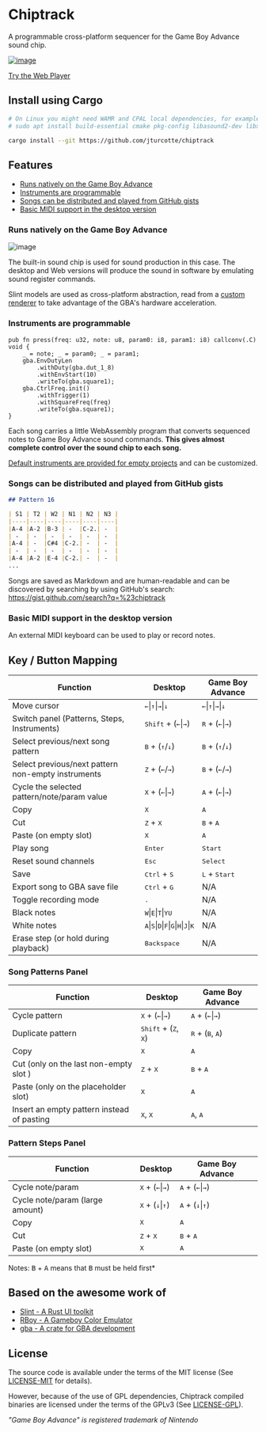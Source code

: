 # Chiptrack

A programmable cross-platform sequencer for the Game Boy Advance sound chip.

[![image](https://github.com/jturcotte/chiptrack/assets/839935/187a2ce6-072f-43d6-9937-2c7579562908)](https://jturcotte.github.io/chiptrack)

[Try the Web Player](https://jturcotte.github.io/chiptrack)

## Install using Cargo

```bash
# On Linux you might need WAMR and CPAL local dependencies, for example on Ubuntu:
# sudo apt install build-essential cmake pkg-config libasound2-dev libxft-dev

cargo install --git https://github.com/jturcotte/chiptrack
```

## Features
- [Runs natively on the Game Boy Advance](#runs-natively-on-the-game-boy-advance)
- [Instruments are programmable](#instruments-are-programmable)
- [Songs can be distributed and played from GitHub gists](#songs-can-be-distributed-and-played-from-github-gists)
- [Basic MIDI support in the desktop version](#basic-midi-support-in-the-desktop-version)

### Runs natively on the Game Boy Advance

![image](https://github.com/jturcotte/chiptrack/assets/839935/e358fc48-d26b-46e2-9d37-58d40fa94877)

The built-in sound chip is used for sound production in this case.
The desktop and Web versions will produce the sound in software by emulating sound register commands.

Slint models are used as cross-platform abstraction, read from a [custom renderer](src/gba_platform/renderer.rs)
to take advantage of the GBA's hardware acceleration.

### Instruments are programmable

```zig
pub fn press(freq: u32, note: u8, param0: i8, param1: i8) callconv(.C) void {
    _ = note; _ = param0; _ = param1;
    gba.EnvDutyLen
        .withDuty(gba.dut_1_8)
        .withEnvStart(10)
        .writeTo(gba.square1);
    gba.CtrlFreq.init()
        .withTrigger(1)
        .withSquareFreq(freq)
        .writeTo(gba.square1);
}
```

Each song carries a little WebAssembly program that converts sequenced notes to Game Boy Advance sound
commands. **This gives almost complete control over the sound chip to each song.**

[Default instruments are provided for empty projects](instruments/default-instruments.zig) and can be customized.

### Songs can be distributed and played from GitHub gists

```md
## Pattern 16

| S1 | T2 | W2 | N1 | N2 | N3 |
|----|----|----|----|----|----|
|A-4 |A-2 |B-3 | -  |C-2.| -  |
| -  | -  | -  | -  | -  | -  |
|A-4 | -  |C#4 |C-2.| -  | -  |
| -  | -  | -  | -  | -  | -  |
|A-4 |A-2 |E-4 |C-2.| -  | -  |
...
```

Songs are saved as Markdown and are human-readable and can be discovered by searching by using GitHub's search: https://gist.github.com/search?q=%23chiptrack

### Basic MIDI support in the desktop version

An external MIDI keyboard can be used to play or record notes.

## Key / Button Mapping

Function | Desktop | Game Boy Advance
---------|---------|-----------------
Move cursor | <kbd>&#8592;</kbd>\|<kbd>&#8593;</kbd>\|<kbd>&#8594;</kbd>\|<kbd>&#8595;</kbd> | <kbd>&#8592;</kbd>\|<kbd>&#8593;</kbd>\|<kbd>&#8594;</kbd>\|<kbd>&#8595;</kbd>
Switch panel (Patterns, Steps, Instruments) | <kbd>Shift</kbd> + (<kbd>&#8592;</kbd>\|<kbd>&#8594;</kbd>) | <kbd>R</kbd> + (<kbd>&#8592;</kbd>\|<kbd>&#8594;</kbd>)
Select previous/next song pattern | <kbd>B</kbd> + (<kbd>&#8593;</kbd>/<kbd>&#8595;</kbd>) | <kbd>B</kbd> + (<kbd>&#8593;</kbd>/<kbd>&#8595;</kbd>)
Select previous/next pattern non-empty instruments | <kbd>Z</kbd> + (<kbd>&#8592;</kbd>\/<kbd>&#8594;</kbd>) | <kbd>B</kbd> + (<kbd>&#8592;</kbd>/<kbd>&#8594;</kbd>)
Cycle the selected pattern/note/param value | <kbd>X</kbd> + (<kbd>&#8592;</kbd>\|<kbd>&#8594;</kbd>) | <kbd>A</kbd> + (<kbd>&#8592;</kbd>\|<kbd>&#8594;</kbd>)
Copy | <kbd>X</kbd>  | <kbd>A</kbd>
Cut | <kbd>Z</kbd> + <kbd>X</kbd>  | <kbd>B</kbd> + <kbd>A</kbd>
Paste (on empty slot) | <kbd>X</kbd>  | <kbd>A</kbd>
Play song | <kbd>Enter</kbd> | <kbd>Start</kbd>
Reset sound channels | <kbd>Esc</kbd>  | <kbd>Select</kbd>
Save | <kbd>Ctrl</kbd> + <kbd>S</kbd> | <kbd>L</kbd> + <kbd>Start</kbd>
Export song to GBA save file | <kbd>Ctrl</kbd> + <kbd>G</kbd> | N/A
Toggle recording mode | <kbd>.</kbd> | N/A
Black notes | <kbd>W</kbd>\|<kbd>E</kbd>\|<kbd>T</kbd>\|<kbd>Y</kbd><kbd>U</kbd> | N/A
White notes | <kbd>A</kbd>\|<kbd>S</kbd>\|<kbd>D</kbd>\|<kbd>F</kbd>\|<kbd>G</kbd>\|<kbd>H</kbd>\|<kbd>J</kbd>\|<kbd>K</kbd> | N/A
Erase step (or hold during playback) | <kbd>Backspace</kbd> | N/A


### Song Patterns Panel

Function | Desktop | Game Boy Advance
---------|---------|-----------------
Cycle pattern | <kbd>X</kbd> + (<kbd>&#8592;</kbd>\|<kbd>&#8594;</kbd>) | <kbd>A</kbd> + (<kbd>&#8592;</kbd>\|<kbd>&#8594;</kbd>)
Duplicate pattern | <kbd>Shift</kbd> + (<kbd>Z</kbd>, <kbd>X</kbd>)  | <kbd>R</kbd> + (<kbd>B</kbd>, <kbd>A</kbd>)
Copy | <kbd>X</kbd>  | <kbd>A</kbd>
Cut (only on the last non-empty slot ) | <kbd>Z</kbd> + <kbd>X</kbd>  | <kbd>B</kbd> + <kbd>A</kbd>
Paste (only on the placeholder slot) | <kbd>X</kbd>  | <kbd>A</kbd>
Insert an empty pattern instead of pasting | <kbd>X</kbd>, <kbd>X</kbd>  | <kbd>A</kbd>, <kbd>A</kbd>

### Pattern Steps Panel

Function | Desktop | Game Boy Advance
---------|---------|-----------------
Cycle note/param | <kbd>X</kbd> + (<kbd>&#8592;</kbd>\|<kbd>&#8594;</kbd>) | <kbd>A</kbd> + (<kbd>&#8592;</kbd>\|<kbd>&#8594;</kbd>)
Cycle note/param (large amount) | <kbd>X</kbd> + (<kbd>&#8595;</kbd>\|<kbd>&#8593;</kbd>) | <kbd>A</kbd> + (<kbd>&#8595;</kbd>\|<kbd>&#8593;</kbd>)
Copy | <kbd>X</kbd>  | <kbd>A</kbd>
Cut | <kbd>Z</kbd> + <kbd>X</kbd>  | <kbd>B</kbd> + <kbd>A</kbd>
Paste (on empty slot) | <kbd>X</kbd>  | <kbd>A</kbd>

Notes: <kbd>B</kbd> + <kbd>A</kbd> means that <kbd>B</kbd> must be held first*

## Based on the awesome work of

- [Slint - A Rust UI toolkit](https://github.com/slint-ui/slint)
- [RBoy - A Gameboy Color Emulator](https://github.com/mvdnes/rboy)
- [gba - A crate for GBA development](https://github.com/rust-console/gba)

## License

The source code is available under the terms of the MIT license
(See [LICENSE-MIT](LICENSE-MIT) for details).

However, because of the use of GPL dependencies, Chiptrack compiled binaries
are licensed under the terms of the GPLv3 (See [LICENSE-GPL](LICENSE-GPL)).

*"Game Boy Advance" is registered trademark of Nintendo*
